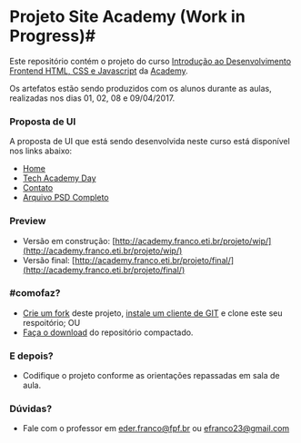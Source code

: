 # Projeto Site Academy (Work in Progress)#

Este repositório contém o projeto do curso [Introdução ao Desenvolvimento Frontend HTML, CSS e Javascript](http://academy.fpftech.com/produto/introducao-ao-desenvolvimento-front-end-com-html-css-e-javascript/) da [Academy](http://academy.fpftech.com/).

Os artefatos estão sendo produzidos com os alunos durante as aulas, realizadas nos dias 01, 02, 08 e 09/04/2017.

### Proposta de UI ###

A proposta de UI que está sendo desenvolvida neste curso está disponível nos links abaixo:

* [Home](http://academy.franco.eti.br/proposta/home.png)
* [Tech Academy Day](http://academy.franco.eti.br/proposta/academy.png)
* [Contato](http://academy.franco.eti.br/proposta/contato.png)
* [Arquivo PSD Completo](http://academy.franco.eti.br/proposta/proposta_projeto_academy.psd)

### Preview ###

* Versão em construção: [http://academy.franco.eti.br/projeto/wip/](http://academy.franco.eti.br/projeto/wip/)
* Versão final: [http://academy.franco.eti.br/projeto/final/](http://academy.franco.eti.br/projeto/final/)


### #comofaz? ###

* [Crie um fork](https://bitbucket.org/academyfpftech/projeto-site-academy/fork) deste projeto, [instale um cliente de GIT](https://www.gitkraken.com/download) e clone este seu respoitório; OU
* [Faça o download](https://bitbucket.org/academyfpftech/projeto-site-academy/downloads/) do repositório compactado.

### E depois? ###

* Codifique o projeto conforme as orientações repassadas em sala de aula.

### Dúvidas? ###

* Fale com o professor em [eder.franco@fpf.br](mailto:eder.franco@fpf.br) ou [efranco23@gmail.com](mailto:efranco23@gmail.com)